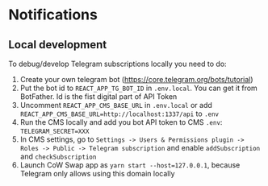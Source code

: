 # Notifications

## Local development

To debug/develop Telegram subscriptions locally you need to do:
1. Create your own telegram bot (https://core.telegram.org/bots/tutorial)
2. Put the bot id to `REACT_APP_TG_BOT_ID` in `.env.local`. You can get it from BotFather. Id is the fist digital part of API Token
3. Uncomment `REACT_APP_CMS_BASE_URL` in `.env.local` or add `REACT_APP_CMS_BASE_URL=http://localhost:1337/api` to `.env`
4. Run the CMS locally and add you bot API token to CMS `.env`: `TELEGRAM_SECRET=XXX`
5. In CMS settings, go to `Settings -> Users & Permissions plugin -> Roles -> Public -> Telegram subscription` and enable `addSubscription` and `checkSubscription`
6. Launch CoW Swap app as `yarn start --host=127.0.0.1`, because Telegram only allows using this domain locally

